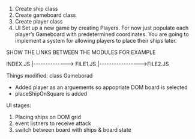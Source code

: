 1. Create ship class
2. Create gameboard class
3. Create player class
4. UI
   Set up a new game by creating Players. For now just populate each player’s Gameboard with predetermined coordinates. You are going to implement a system for allowing players to place their ships later.

SHOW THE LINKS BETWEEN THE MODULES FOR EXAMPLE

INDEX.JS
|--------------> FILE1.JS
|----------------->FILE2.JS

Things modified:
class Gameborad

- Added player as an arguements so appopriate DOM board is selected
- placeShipOnSquare is added

UI stages:

1. Placing ships on DOM grid
2. event listners to receive attack
3. switch between board with ships & board state
